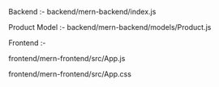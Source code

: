 Backend :- backend/mern-backend/index.js

Product Model :- backend/mern-backend/models/Product.js




Frontend :-

frontend/mern-frontend/src/App.js

frontend/mern-frontend/src/App.css
